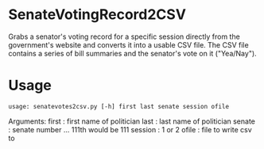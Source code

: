 SenateVotingRecord2CSV
======================

Grabs a senator's voting record for a specific session directly from the government's website and converts it into a usable CSV file. The CSV file contains a series of bill summaries and the senator's vote on it ("Yea/Nay").

# Usage

`usage: senatevotes2csv.py [-h] first last senate session ofile`

  Arguments:
    first      : first name of politician
    last       : last name of politician
    senate     : senate number ... 111th would be 111
    session    : 1 or 2
    ofile      : file to write csv to

